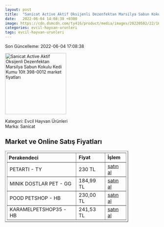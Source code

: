 ```yaml
---
layout: post
title:  "Sanicat Active Aktif Oksijenli Dezenfektan Marsilya Sabun Kokulu Kedi Kumu 10lt 398-0012"
date:   2022-06-04 14:08:38 +0300
image: https://cdn.dsmcdn.com/ty416/product/media/images/20220502/22/101053534/10258947/1/1_org_zoom.jpg
categories: evcil-hayvan-urunleri
tags: evcil-hayvan-urunleri
---
```


Son Güncelleme: 2022-06-04 17:08:38

<img src="https://cdn.dsmcdn.com/ty416/product/media/images/20220502/22/101053534/10258947/1/1_org_zoom.jpg" width="200" alt="Sanicat Active Aktif Oksijenli Dezenfektan Marsilya Sabun Kokulu Kedi Kumu 10lt 398-0012 market fiyatları" />

Kategori: Evcil Hayvan Ürünleri
<br />
Marka: Sanicat

<h2>Market ve Online Satış Fiyatları</h2>

<table border="1" style="padding: 5px;width:80%;">
  <tr>
    <td style="padding: 5px;"><strong>Perakendeci</strong></td>
    <td><strong>Fiyat</strong></td>
    <td><strong>İşlem</strong></td>
  </tr>
  <tr>
              <td title="Trendyol/Petartı Mağazası">PETARTI - TY</td>
              <td>230 TL</td>
              <td><a title="Trendyol/Petartı Mağazası" target="_blank" href="https://www.trendyol.com/sanicat/active-aktif-oksijenli-dezenfektan-marsilya-sabun-kokulu-kedi-kumu-10lt-p-925381">satın al</a></td>
            </tr><tr>
              <td title="GittiGidiyor/minik dostlar pet Mağazası">MINIK DOSTLAR PET - GG</td>
              <td>184,99 TL</td>
              <td><a title="GittiGidiyor/minik dostlar pet Mağazası" target="_blank" href="https://www.gittigidiyor.com/kedi/kedi-kumu/sanicat-active-marsilya-sabunu-kokulu-10-lt_spp_797317?id=521257812">satın al</a></td>
            </tr><tr>
              <td title="Hepsiburada/Pood Petshop Mağazası">POOD PETSHOP - HB</td>
              <td>230,00 TL</td>
              <td><a title="Hepsiburada/Pood Petshop Mağazası" target="_blank" href="https://www.hepsiburada.com/sanicat-active-topaklasan-marsilya-sabunu-kokulu-kedi-kumu-10-lt-p-PTANNA245803667?magaza=Pood%20Petshop">satın al</a></td>
            </tr><tr>
              <td title="Hepsiburada/KARAMELPETSHOP35 Mağazası">KARAMELPETSHOP35 - HB</td>
              <td>241,53 TL</td>
              <td><a title="Hepsiburada/KARAMELPETSHOP35 Mağazası" target="_blank" href="https://www.hepsiburada.com/sanicat-active-topaklasan-marsilya-sabunu-kokulu-kedi-kumu-10-lt-p-PTANNA245803667?magaza=SEVG%C4%B0PET">satın al</a></td>
            </tr>
</table>
